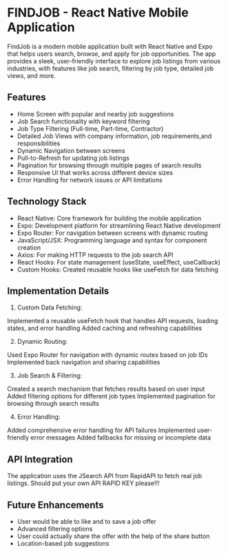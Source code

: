 # FINDJOB - React Native Mobile Application

FindJob is a modern mobile application built with React Native and Expo that helps users search, browse, and apply for job opportunities. The app provides a sleek, user-friendly interface to explore job listings from various industries, with features like job search, filtering by job type, detailed job views, and more.


## Features

- Home Screen with popular and nearby job suggestions
- Job Search functionality with keyword filtering
- Job Type Filtering (Full-time, Part-time, Contractor)
- Detailed Job Views with company information, job requirements,and responsibilities
- Dynamic Navigation between screens
- Pull-to-Refresh for updating job listings
- Pagination for browsing through multiple pages of search results
- Responsive UI that works across different device sizes
- Error Handling for network issues or API limitations

## Technology Stack


- React Native: Core framework for building the mobile application
- Expo: Development platform for streamlining React Native development
- Expo Router: For navigation between screens with dynamic routing
- JavaScript/JSX: Programming language and syntax for component creation
- Axios: For making HTTP requests to the job search API
- React Hooks: For state management (useState, useEffect, useCallback)
- Custom Hooks: Created reusable hooks like useFetch for data fetching

## Implementation Details

1) Custom Data Fetching:

Implemented a reusable useFetch hook that handles API requests, loading states, and error handling
Added caching and refreshing capabilities

2) Dynamic Routing:

Used Expo Router for navigation with dynamic routes based on job IDs
Implemented back navigation and sharing capabilities

3) Job Search & Filtering:

Created a search mechanism that fetches results based on user input
Added filtering options for different job types
Implemented pagination for browsing through search results

4) Error Handling:

Added comprehensive error handling for API failures
Implemented user-friendly error messages
Added fallbacks for missing or incomplete data


## API Integration

The application uses the JSearch API from RapidAPI to fetch real job listings.
Should put your own API RAPID KEY please!!!

## Future Enhancements
- User would be able to like and to save a job offer
- Advanced filtering options
- User could actually share the offer with the help of the share button
- Location-based job suggestions